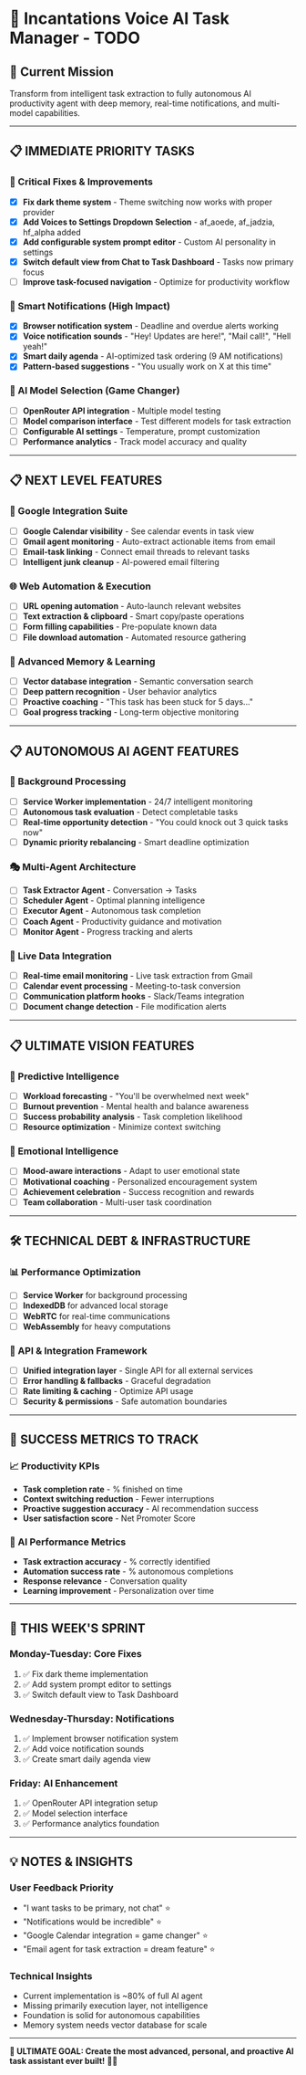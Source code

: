 # 🚀 Incantations Voice AI Task Manager - TODO

## 🎯 **Current Mission**
Transform from intelligent task extraction to fully autonomous AI productivity agent with deep memory, real-time notifications, and multi-model capabilities.

---

## 📋 **IMMEDIATE PRIORITY TASKS**

### **🔧 Critical Fixes & Improvements**
- [x] **Fix dark theme system** - Theme switching now works with proper provider
- [x] **Add Voices to Settings Dropdown Selection** - af_aoede, af_jadzia, hf_alpha added
- [x] **Add configurable system prompt editor** - Custom AI personality in settings
- [x] **Switch default view from Chat to Task Dashboard** - Tasks now primary focus
- [ ] **Improve task-focused navigation** - Optimize for productivity workflow

### **🔔 Smart Notifications (High Impact)**
- [x] **Browser notification system** - Deadline and overdue alerts working
- [x] **Voice notification sounds** - "Hey! Updates are here!", "Mail call!", "Hell yeah!"
- [x] **Smart daily agenda** - AI-optimized task ordering (9 AM notifications)
- [x] **Pattern-based suggestions** - "You usually work on X at this time"

### **🧠 AI Model Selection (Game Changer)**
- [ ] **OpenRouter API integration** - Multiple model testing
- [ ] **Model comparison interface** - Test different models for task extraction
- [ ] **Configurable AI settings** - Temperature, prompt customization
- [ ] **Performance analytics** - Track model accuracy and quality

---

## 📋 **NEXT LEVEL FEATURES**

### **📅 Google Integration Suite**
- [ ] **Google Calendar visibility** - See calendar events in task view
- [ ] **Gmail agent monitoring** - Auto-extract actionable items from email
- [ ] **Email-task linking** - Connect email threads to relevant tasks
- [ ] **Intelligent junk cleanup** - AI-powered email filtering

### **🌐 Web Automation & Execution**
- [ ] **URL opening automation** - Auto-launch relevant websites
- [ ] **Text extraction & clipboard** - Smart copy/paste operations
- [ ] **Form filling capabilities** - Pre-populate known data
- [ ] **File download automation** - Automated resource gathering

### **🧠 Advanced Memory & Learning**
- [ ] **Vector database integration** - Semantic conversation search
- [ ] **Deep pattern recognition** - User behavior analytics
- [ ] **Proactive coaching** - "This task has been stuck for 5 days..."
- [ ] **Goal progress tracking** - Long-term objective monitoring

---

## 📋 **AUTONOMOUS AI AGENT FEATURES**

### **🤖 Background Processing**
- [ ] **Service Worker implementation** - 24/7 intelligent monitoring
- [ ] **Autonomous task evaluation** - Detect completable tasks
- [ ] **Real-time opportunity detection** - "You could knock out 3 quick tasks now"
- [ ] **Dynamic priority rebalancing** - Smart deadline optimization

### **🎭 Multi-Agent Architecture**
- [ ] **Task Extractor Agent** - Conversation → Tasks
- [ ] **Scheduler Agent** - Optimal planning intelligence
- [ ] **Executor Agent** - Autonomous task completion
- [ ] **Coach Agent** - Productivity guidance and motivation
- [ ] **Monitor Agent** - Progress tracking and alerts

### **🌊 Live Data Integration**
- [ ] **Real-time email monitoring** - Live task extraction from Gmail
- [ ] **Calendar event processing** - Meeting-to-task conversion
- [ ] **Communication platform hooks** - Slack/Teams integration
- [ ] **Document change detection** - File modification alerts

---

## 📋 **ULTIMATE VISION FEATURES**

### **🎯 Predictive Intelligence**
- [ ] **Workload forecasting** - "You'll be overwhelmed next week"
- [ ] **Burnout prevention** - Mental health and balance awareness
- [ ] **Success probability analysis** - Task completion likelihood
- [ ] **Resource optimization** - Minimize context switching

### **🌟 Emotional Intelligence**
- [ ] **Mood-aware interactions** - Adapt to user emotional state
- [ ] **Motivational coaching** - Personalized encouragement system
- [ ] **Achievement celebration** - Success recognition and rewards
- [ ] **Team collaboration** - Multi-user task coordination

---

## 🛠️ **TECHNICAL DEBT & INFRASTRUCTURE**

### **📊 Performance Optimization**
- [ ] **Service Worker** for background processing
- [ ] **IndexedDB** for advanced local storage
- [ ] **WebRTC** for real-time communications
- [ ] **WebAssembly** for heavy computations

### **🔌 API & Integration Framework**
- [ ] **Unified integration layer** - Single API for all external services
- [ ] **Error handling & fallbacks** - Graceful degradation
- [ ] **Rate limiting & caching** - Optimize API usage
- [ ] **Security & permissions** - Safe automation boundaries

---

## 🎉 **SUCCESS METRICS TO TRACK**

### **📈 Productivity KPIs**
- **Task completion rate** - % finished on time
- **Context switching reduction** - Fewer interruptions
- **Proactive suggestion accuracy** - AI recommendation success
- **User satisfaction score** - Net Promoter Score

### **🤖 AI Performance Metrics**
- **Task extraction accuracy** - % correctly identified
- **Automation success rate** - % autonomous completions
- **Response relevance** - Conversation quality
- **Learning improvement** - Personalization over time

---

## 🚀 **THIS WEEK'S SPRINT**

### **Monday-Tuesday: Core Fixes**
1. ✅ Fix dark theme implementation
2. ✅ Add system prompt editor to settings
3. ✅ Switch default view to Task Dashboard

### **Wednesday-Thursday: Notifications**
1. ✅ Implement browser notification system
2. ✅ Add voice notification sounds
3. ✅ Create smart daily agenda view

### **Friday: AI Enhancement**
1. ✅ OpenRouter API integration setup
2. ✅ Model selection interface
3. ✅ Performance analytics foundation

---

## 💡 **NOTES & INSIGHTS**

### **User Feedback Priority**
- "I want tasks to be primary, not chat" ⭐
- "Notifications would be incredible" ⭐
- "Google Calendar integration = game changer" ⭐
- "Email agent for task extraction = dream feature" ⭐

### **Technical Insights**
- Current implementation is ~80% of full AI agent
- Missing primarily execution layer, not intelligence
- Foundation is solid for autonomous capabilities
- Memory system needs vector database for scale

---

**🎯 ULTIMATE GOAL: Create the most advanced, personal, and proactive AI task assistant ever built!** 🚀✨

